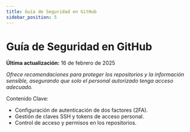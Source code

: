 ```yaml
---
title: Guía de Seguridad en GitHub
sidebar_position: 5
---
```


# Guía de Seguridad en GitHub

**Última actualización:** 16 de febrero de 2025

_Ofrece recomendaciones para proteger los repositorios y la información sensible, asegurando que solo el personal autorizado tenga acceso adecuado._

Contenido Clave:

- Configuración de autenticación de dos factores (2FA).
- Gestión de claves SSH y tokens de acceso personal.
- Control de acceso y permisos en los repositorios.
